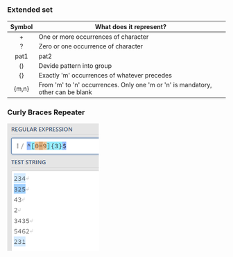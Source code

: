 ### Extended set
| Symbol | What does it represent? |
|:------:|------------------------|
|+ | One or more occurrences of character |
|? | Zero or one occurrence of character |
|pat1|pat2 | Matches either pattern pat1 or pat2 |
|()| Devide pattern into group|
|{} | Exactly 'm' occurrences of whatever precedes |
| {m,n}| From 'm' to 'n' occurrences. Only one 'm or 'n' is mandatory, other can be blank |

### Curly Braces Repeater
![Alt Text](images/img-extended-set-01.PNG)